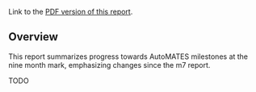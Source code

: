 Link to the [PDF version of this report](ASKE_M0Report_UA-AutoMATES-20190701.pdf).

## Overview

This report summarizes progress towards AutoMATES milestones at the nine month mark, emphasizing changes since the m7 report.

TODO